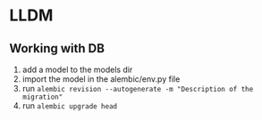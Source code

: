 # LLDM

## Working with DB

1. add a model to the models dir
2. import the model in the alembic/env.py file
3. run `alembic revision --autogenerate -m "Description of the migration"`
4. run `alembic upgrade head`
